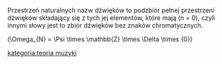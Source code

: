 Przestrzeń naturalnych nazw dźwięków to podzbiór pełnej przestrzeni
dźwięków składający się z tych jej elementów, które mają \(n = 0\),
czyli innymi słowy jest to zbiór dźwięków bez znaków chromatycznych.

\(\Omega_{N} = \Psi \times \mathbb{Z} \times \Delta \times \{0\}\)

[kategoria:teoria muzyki](kategoria:teoria_muzyki "wikilink")